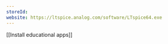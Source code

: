 ```yaml
---
storeId: 
website: https://ltspice.analog.com/software/LTspice64.exe
---
```


[[Install educational apps]]